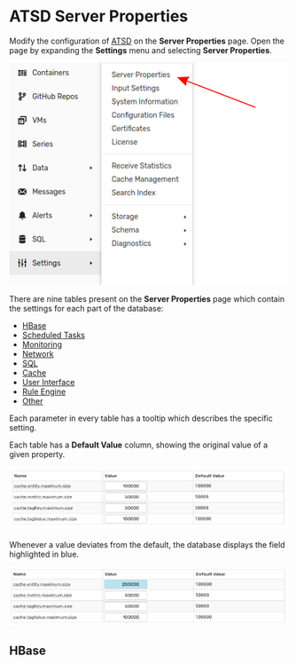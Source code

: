 # ATSD Server Properties

Modify the configuration of [ATSD](https://axibase.com/docs/atsd/) on the **Server Properties** page. Open the page by expanding the **Settings** menu and selecting **Server Properties**.

![](images/settings-server-properties.png)

There are nine tables present on the **Server Properties** page which contain the settings for each part of the database:

* [HBase](#hbase)
* [Scheduled Tasks](#scheduled-tasks)
* [Monitoring](#monitoring)
* [Network](#network)
* [SQL](#sql)
* [Cache](#cache)
* [User Interface](#user-interface)
* [Rule Engine](#rule-engine)
* [Other](#other)

Each parameter in every table has a tooltip which describes the specific setting.

Each table has a **Default Value** column, showing the original value of a given property.

![](images/default-value.png)

Whenever a value deviates from the default, the database displays the field highlighted in blue.

![](images/modified-value.png)

## HBase

